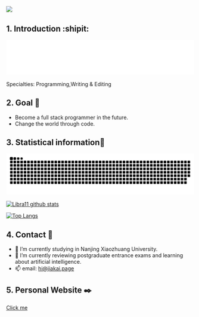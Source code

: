 <a href="https://github.com/real-jiakai">
  <img src="https://img.shields.io/badge/github-real--jiakai-lightgrey?logo=github" style="max-width: 100%;">
</a>

<br/>

## 1. Introduction :shipit:

[![github-profile](https://raw.githubusercontent.com/real-jiakai/real-jiakai/main/assets/hello-im-jaya.svg)](https://www.calligrapher.ai/)

Specialties: Programming,Writing & Editing

## 2. Goal :triangular_flag_on_post:

- Become a full stack programmer in the future.
- Change the world through code.

## 3. Statistical information:scroll:

![](https://raw.githubusercontent.com/real-jiakai/real-jiakai/main/assets/github-contribution-grid-snake.svg)

[![Libra11 github stats](https://github-readme-stats.vercel.app/api?username=real-jiakai&count_private=true&show_icons=true&theme=radical)](https://github.com/real-jiakai)

[![Top Langs](https://github-readme-stats.vercel.app/api/top-langs/?username=real-jiakai&theme=radical)](https://github.com/real-jiakai)


## 4. Contact :email:
- 🔭 I’m currently studying in Nanjing Xiaozhuang University.
- 🌱 I’m currently reviewing postgraduate entrance exams and learning about artificial intelligence.
- 📫 email: hi@jiakai.page

## 5. Personal Website ✒️
[Click me](https://jiakai.page)

